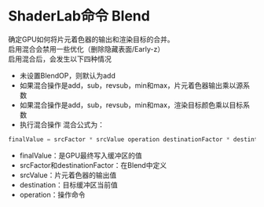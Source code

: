 # ShaderLab命令 Blend
确定GPU如何将片元着色器的输出和渲染目标的合并。  
启用混合会禁用一些优化（删除隐藏表面/Early-z）  
启用混合后，会发生以下四种情况
* 未设置BlendOP，则默认为add
* 如果混合操作是add，sub，revsub，min和max，片元着色器输出乘以源系数
* 如果混合操作是add，sub，revsub，min和max，渲染目标颜色乘以目标系数
* 执行混合操作
混合公式为：
```cs
finalValue = srcFactor * srcValue operation destinationFactor * destintionValue
```
* finalValue：是GPU最终写入缓冲区的值
* srcFactor和destinationFactor：在Blend中定义
* srcValue：片元着色器的输出值
* destination：目标缓冲区当前值
* operation：操作命令
